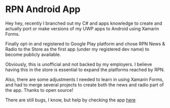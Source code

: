 # RPN Android App


Hey hey, recently I branched out my C# and apps knowledge to create and actually port or make versions of my UWP apps to Android using Xamarin Forms.

Finally opt-in and registered to Google Play platform and chose RPN News & Radio to the Store as the first app (under my registered dev name) to become publicly available. 

Obviously, this is unofficial and not backed by my employers. I believe having this in the store is essential to expand the platforms reached by RPN.

Also, there are some adjustments I needed to learn in using Xamarin Forms, and had to merge several projects to create both the news and radio part of the app. Thanks to open source!

There are still bugs, I know, but help by checking the app <a href="https://play.google.com/store/apps/details?id=xyz.reddvid.rpnradio" taget="_blank">here</a>
